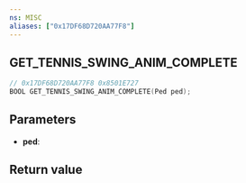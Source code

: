 ```yaml
---
ns: MISC
aliases: ["0x17DF68D720AA77F8"]
---
```

## GET_TENNIS_SWING_ANIM_COMPLETE

```c
// 0x17DF68D720AA77F8 0x8501E727
BOOL GET_TENNIS_SWING_ANIM_COMPLETE(Ped ped);
```

## Parameters
* **ped**:

## Return value
